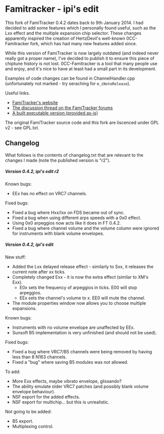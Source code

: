 # Famitracker - ipi's edit
This fork of FamiTracker 0.4.2 dates back to 9th January 2014. I had decided to add some features which I personally found useful, such as the Lxx effect and the multiple expansion chip selector. These changes apparently inspired the creation of HertzDevil's well-known 0CC-Famitracker fork, which has had many new features added since.

While this version of FamiTracker is now largely outdated (and indeed never really got a proper name), I've decided to publish it to ensure this piece of chiptune history is not lost. 0CC-Famitracker is a tool that many people use and enjoy, and it's nice to have at least had a small part in its development.

Examples of code changes can be found in ChannelHandler.cpp (unfortunately not marked - try seraching for `m_iNoteRelease`).

Useful links.
- [FamiTracker's website](http://famitracker.com)
- [The discussion thread on the FamiTracker forums](http://famitracker.com/forum/posts.php?id=5235)
- [A built executable version (provided as-is)](http://ipidev.info/junk/famitracker/Famitrackeripi_r2.zip)

The original FamiTracker source code and this fork are liscenced under GPL v2 - see GPL.txt.

## Changelog

What follows is the contents of changelog.txt that are relevant to the changes I made (note the published version is "r2").

##### Version 0.4.2, ipi's edit r2

Known bugs:
- EEx has no effect on VRC7 channels.

Fixed bugs:
- Fixed a bug where Hxx/Ixx on FDS became out of sync.
- Fixed a bug when using different arps speeds with a 0x0 effect.
- Using 0x0 arpeggios now acts like it does in FT 0.4.2.
- Fixed a bug where channel volume and the volume column were ignored for instruments with blank volume envelopes.

##### Version 0.4.2, ipi's edit

New stuff:
- Added the Lxx delayed release effect - similarly to Sxx, it releases the current note after xx ticks.
- Completely changed Exx - it is now the extra effect (similar to XM's Exx).
  - E0x sets the frequency of arpeggios in ticks. E00 will stop arpeggios.
  - EEx sets the channel's volume to x. EE0 will mute the channel.
- The module properties window now allows you to choose multiple expansions.

Known bugs:
- Instruments with no volume envelope are unaffected by EEx.
- Sunsoft B5 implementation is very unfinished (and should not be used).

Fixed bugs:
- Fixed a bug where VRC7/B5 channels were being removed by having less than 8 N163 channels.
- Fixed a "bug" where saving B5 modules was not allowed.

To add:
- More Exx effects, maybe vibrato envelope, glissando?
- The ability emulate older VRC7 patches (and possibly blank volume envelope behaviour).
- NSF export for the added effects.
- NSF export for multichip... but this is unrealistic.

Not going to be added:
- B5 export.
- Multiplexing control.
